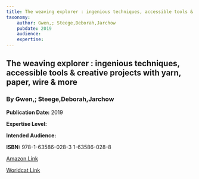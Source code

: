 ```yaml
---
title: The weaving explorer : ingenious techniques, accessible tools & creative projects with yarn, paper, wire & more
taxonomy:
	author: Gwen,; Steege,Deborah,Jarchow
	pubdate: 2019
	audience: 
	expertise: 
---
```

## The weaving explorer : ingenious techniques, accessible tools & creative projects with yarn, paper, wire & more
### By Gwen,; Steege,Deborah,Jarchow


**Publication Date:** 2019

**Expertise Level:** 

**Intended Audience:** 

**ISBN:** 978-1-63586-028-3 1-63586-028-8

[Amazon Link](https://www.amazon.com/Weaving-Explorer-Ingenious-Techniques-Accessible/dp/1635860288/ref=sr_1_1?keywords=The+weaving+explorer+%3A+ingenious+techniques%2C+accessible+tools+%26+creative+projects+with+yarn%2C+paper%2C+wire+%26+more&qid=1570112226&s=gateway&sr=8-1)

[Worldcat Link](https://www.worldcat.org/title/weaving-explorer-ingenious-techniques-accessible-tools-creative-projects-with-yarn-paper-wire-more/oclc/1113055234&referer=brief_results)